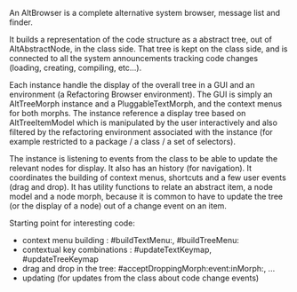 An AltBrowser is a complete alternative system browser, message list and finder.

It builds a representation of  the code structure as a abstract tree, out of AltAbstractNode, in the class side. That tree is kept on the class side, and is connected to all the system announcements tracking code changes (loading, creating, compiling, etc...).

Each instance handle the display of the overall tree in a GUI and an environment (a Refactoring Browser environment). The GUI is simply an AltTreeMorph instance and a PluggableTextMorph, and the context menus for both morphs. The instance reference a display tree based on AltTreeItemModel which is manipulated by the user interactively and also filtered by the refactoring environment associated with the instance (for example restricted to a package / a class / a set of selectors).

The instance is listening to events from the class to be able to update the relevant nodes for display. It also has an history (for navigation). It coordinates the building of context menus, shortcuts and a few user events (drag and drop). It has utility functions to relate an abstract item, a node model and a node morph, because it is common to have to update the tree (or the display of a node) out of a change event on an item.

Starting point for interesting code:
- context menu building : #buildTextMenu:, #buildTreeMenu:
- contextual key combinations : #updateTextKeymap, #updateTreeKeymap
- drag and drop in the tree: #acceptDroppingMorph:event:inMorph:, ...
- updating (for updates from the class about code change events)